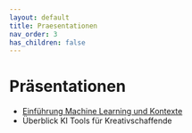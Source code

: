 ```yaml
---
layout: default
title: Praesentationen
nav_order: 3
has_children: false
---
```


# Präsentationen


* [Einführung Machine Learning und Kontexte ](./grundlagen/index.html)
* Überblick KI Tools für Kreativschaffende
